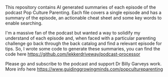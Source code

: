 This repository contains AI generated summaries of each episode of the podcast Pop Culture Parenting. Each file covers a single episode and has a summary of the episode, an actionable cheat sheet and some key words to enable searching. 

I'm a massive fan of the podcast but wanted a way to solidify my understand of each episode and, when faced with a particular parenting challenge go back through the back catalog and find a relevant episode for tips. So, I wrote some code to generate these summaries, you can find the code here https://github.com/lekkerdriveway/podcast-processor

Please go and subscribe to the podcast and support Dr Billy Garveys work. More info here https://www.guidinggrowingminds.com/popcultureparenting 
